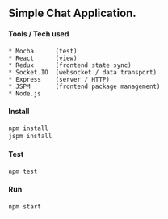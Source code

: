 ## Simple Chat Application.
#### Tools / Tech used
    * Mocha      (test)
    * React      (view)
    * Redux      (frontend state sync)
    * Socket.IO  (websocket / data transport)
    * Express    (server / HTTP)
    * JSPM       (frontend package management)
    * Node.js

#### Install
```bash
npm install
jspm install
```
#### Test
```bash
npm test
```

#### Run
```bash
npm start
```

